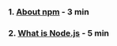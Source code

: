 

### 1. [About npm](<https://docs.npmjs.com/about-npm/>) - 3 min 

### 2. [What is Node.js](<https://www.youtube.com/watch?v=uVwtVBpw7RQ>) - 5 min

